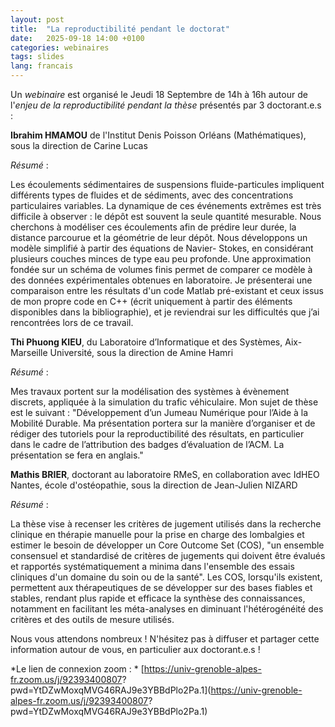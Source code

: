 ```yaml
---
layout: post
title:  "La reproductibilité pendant le doctorat"
date:   2025-09-18 14:00 +0100
categories: webinaires
tags: slides
lang: francais
---
```


Un *webinaire* est organisé le Jeudi 18 Septembre de 14h à 16h autour
 de l'*enjeu de la reproductibilité pendant la thèse* présentés par 3
 doctorant.e.s :

 **Ibrahim HMAMOU** de l'Institut Denis Poisson Orléans (Mathématiques),
 sous la direction de Carine Lucas

 *Résumé* :

 Les écoulements sédimentaires de suspensions fluide-particules
 impliquent différents types de fluides et de sédiments, avec des
 concentrations particulaires variables. La dynamique de ces événements
 extrêmes est très difficile à observer : le dépôt est souvent la seule
 quantité mesurable. Nous cherchons à modéliser ces écoulements afin de
 prédire leur durée, la distance parcourue et la géométrie de leur dépôt.
 Nous développons un modèle simplifié à partir des équations de Navier-
 Stokes, en considérant plusieurs couches minces de type eau peu
 profonde. Une approximation fondée sur un schéma de volumes finis permet
 de comparer ce modèle à des données expérimentales obtenues en laboratoire.
 Je présenterai une comparaison entre les résultats d'un code Matlab
 pré-existant et ceux issus de mon propre code en C++ (écrit uniquement à
 partir des éléments disponibles dans la bibliographie), et je reviendrai
 sur les difficultés que j’ai rencontrées lors de ce travail.

 **Thi Phuong KIEU**, du Laboratoire d’Informatique et des Systèmes, Aix-
 Marseille Université, sous la direction de Amine Hamri

 *Résumé* :

Mes travaux portent sur la modélisation des systèmes à évènement
 discrets, appliquée à la simulation du trafic véhiculaire.
 Mon sujet de thèse est le suivant : "Développement d’un Jumeau Numérique
 pour l’Aide à la Mobilité Durable. Ma présentation portera sur la
 manière d’organiser et de rédiger des
 tutoriels pour la reproductibilité des résultats, en particulier dans le
 cadre de l’attribution des badges d’évaluation de l’ACM. La
 présentation se fera en anglais."

 **Mathis BRIER**, doctorant au laboratoire RMeS, en collaboration avec
 IdHEO Nantes, école d'ostéopathie, sous la direction de Jean-Julien NIZARD

 *Résumé* :

La thèse vise à recenser les critères de jugement utilisés
 dans la recherche clinique en thérapie manuelle pour la prise en charge
 des lombalgies et estimer le besoin de développer un Core Outcome Set
 (COS), "un ensemble consensuel et standardisé de critères de jugements
 qui doivent être évalués et rapportés systématiquement a minima dans
 l'ensemble des essais cliniques d'un domaine du soin ou de la santé".
 Les COS, lorsqu'ils existent, permettent aux thérapeutiques de se
 développer sur des bases fiables et stables, rendant plus rapide et
 efficace la synthèse des connaissances, notamment en facilitant les
 méta-analyses en diminuant l'hétérogénéité des critères et des outils de
 mesure utilisés.


 Nous vous attendons nombreux !
 N'hésitez pas à diffuser et partager cette information autour de vous,
 en particulier aux doctorant.e.s !

 *Le lien de connexion zoom : *
 [https://univ-grenoble-alpes-fr.zoom.us/j/92393400807?
 pwd=YtDZwMoxqMVG46RAJ9e3YBBdPlo2Pa.1](https://univ-grenoble-alpes-fr.zoom.us/j/92393400807?
 pwd=YtDZwMoxqMVG46RAJ9e3YBBdPlo2Pa.1)
